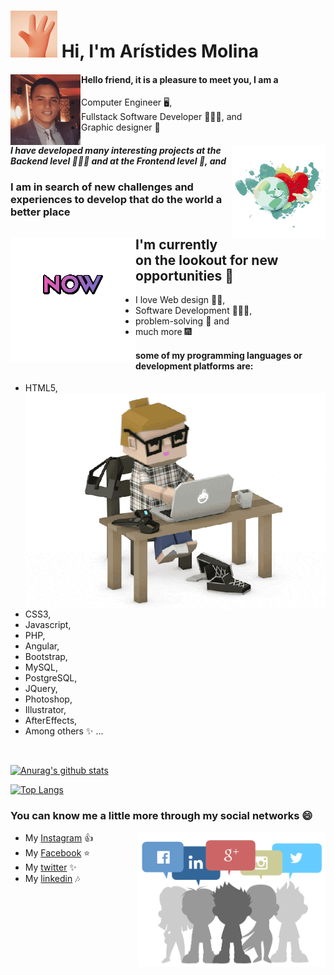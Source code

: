 # <img src="images/Hi-hand-small.gif"> Hi, I'm Arístides Molina

#### <img align='left' src="images/foto-perfil.png"> Hello friend, it is a pleasure to meet you, I am a

- Computer Engineer 🖥️,
- Fullstack Software Developer 👨🏽‍💻, and 
- Graphic designer 🎨

##### <img align='right' src="images/World-love-small.gif"> I have developed many interesting projects at the Backend level 👨🏽‍💻 and at the Frontend level 🎨, and

### I am in search of new challenges and experiences to develop that do the world a better place

## <img align='left' src="images/Now-avialable-small.gif"> I'm currently on the lookout for new opportunities 💪

- I love Web design 👨‍🎨,
- Software Development 👨🏽‍💻,
- problem-solving 🧮 and
- much more 🎆

#### some of my programming languages or development platforms are:

- HTML5, <img align='right' src="images/programmer.gif" width="550">
- CSS3,
- Javascript,
- PHP,
- Angular,
- Bootstrap,
- MySQL,
- PostgreSQL,
- JQuery,
- Photoshop,
- Illustrator,
- AfterEffects,
- Among others ✨ ...
<br>

[![Anurag's github stats](https://github-readme-stats.vercel.app/api?username=aristides1000&theme=midnight-purple&show_icons=true)](https://github.com/anuraghazra/github-readme-stats)

[![Top Langs](https://github-readme-stats.vercel.app/api/top-langs/?username=aristides1000&theme=midnight-purple&show_icons=true&layout=compact&langs_count=10)](https://github.com/anuraghazra/github-readme-stats)

### You can know me a little more through my social networks :smile:

* My [Instagram](https://www.instagram.com/aristides_1000/) :+1: <img align='right' src="images/social-networks.gif" width="300">
* My [Facebook](https://www.facebook.com/aristidesjose.molinaperez) :star:
* My [twitter](https://twitter.com/aristides_1000) :sparkles:
* My [linkedin](https://www.linkedin.com/in/aristides-jose-molina-perez-09b0579a/) :notes:

<!--
**aristides1000/aristides1000** is a ✨ _special_ ✨ repository because its `README.md` (this file) appears on your GitHub profile.

Here are some ideas to get you started:

- 🔭 I’m currently working on ...
- 🌱 I’m currently learning ...
- 👯 I’m looking to collaborate on ...
- 🤔 I’m looking for help with ...
- 💬 Ask me about ...
- 📫 How to reach me: ...
- 😄 Pronouns: ...
- ⚡ Fun fact: ...
-->
